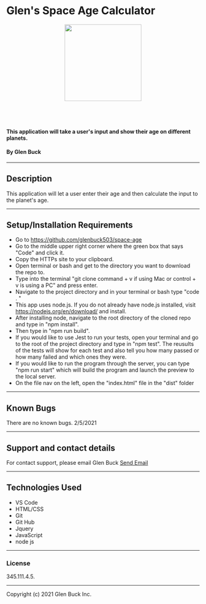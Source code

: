# Glen's Space Age Calculator

<div align="center">
<img src="https://github.com/glenbuck503.png" width="200px" height="auto" >
</div>
<br>
<br>
<br>

#### This application will take a user's input and show their age on different planets.

#### By Glen Buck

<hr>

## Description

This application will let a user enter their age and then calculate the input to the planet's age.

<hr>

## Setup/Installation Requirements

- Go to https://github.com/glenbuck503/space-age
- Go to the middle upper right corner where the green box that says "Code" and click it.
- Copy the HTTPs site to your clipboard.
- Open terminal or bash and get to the directory you want to download the repo to.
- Type into the terminal "git clone command + v if using Mac or control + v is using a PC" and press enter.
- Navigate to the project directory and in your terminal or bash type "code . "
- This app uses node.js. If you do not already have node.js installed, visit https://nodejs.org/en/download/ and install.
- After installing node, navigate to the root directory of the cloned repo and type in "npm install".
- Then type in "npm run build".
- If you would like to use Jest to run your tests, open your terminal and go to the root of the project directory and type in "npm test". The reusults of the tests will show for each test and also tell you how many passed or how many failed and which ones they were.
- If you would like to run the program through the server, you can type "npm run start" which will build the program and launch the preview to the local server.
- On the file nav on the left, open the "index.html" file in the "dist" folder
<hr>

## Known Bugs

There are no known bugs. 2/5/2021

<hr>

## Support and contact details

For contact support, please email Glen Buck <a href = "mailto: glenbuck@gamil.com">Send Email</a>

<hr>

## Technologies Used

- VS Code
- HTML/CSS
- Git
- Git Hub
- Jquery
- JavaScript
- node js
<hr>

### License

345.111.4.5.

<hr>

Copyright (c) 2021 Glen Buck Inc.
